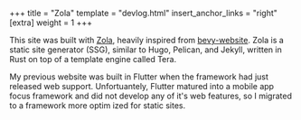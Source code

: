 +++
title = "Zola"
template = "devlog.html"
insert_anchor_links = "right"
[extra]
weight = 1
+++

This site was built with [Zola](https://www.getzola.org/), heavily inspired from [bevy-website](https://github.com/bevyengine/bevy-website).
Zola is a static site generator (SSG), similar to Hugo, Pelican, and Jekyll, written in Rust on top of a template engine called Tera.

My previous website was built in Flutter when the framework had just released web support. Unfortuantely, Flutter matured into a mobile app focus framework and did not develop any of it's web features, so I migrated to a framework more optim ized for static sites.
